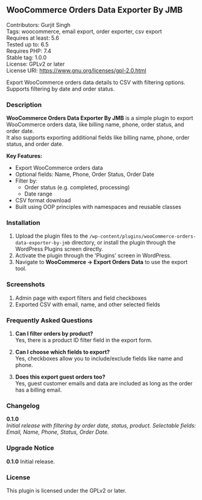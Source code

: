 ## WooCommerce Orders Data Exporter By JMB

Contributors: Gurjit Singh  
Tags: woocommerce, email export, order exporter, csv export  
Requires at least: 5.6  
Tested up to: 6.5  
Requires PHP: 7.4  
Stable tag: 1.0.0  
License: GPLv2 or later  
License URI: https://www.gnu.org/licenses/gpl-2.0.html  

Export WooCommerce orders data details to CSV with filtering options. Supports filtering by date and order status.

### Description

**WooCommerce Orders Data Exporter By JMB** is a simple plugin to export WooCommerce orders data, like billing name, phone, order status, and order date.  
It also supports exporting additional fields like billing name, phone, order status, and order date.

**Key Features:**
- Export WooCommerce orders data
- Optional fields: Name, Phone, Order Status, Order Date
- Filter by:
  - Order status (e.g. completed, processing)
  - Date range
- CSV format download
- Built using OOP principles with namespaces and reusable classes

### Installation

1. Upload the plugin files to the `/wp-content/plugins/wooCommerce-orders-data-exporter-by-jmb` directory, or install the plugin through the WordPress Plugins screen directly.
2. Activate the plugin through the 'Plugins' screen in WordPress.
3. Navigate to **WooCommerce → Export Orders Data** to use the export tool.

### Screenshots

1. Admin page with export filters and field checkboxes
2. Exported CSV with email, name, and other selected fields

### Frequently Asked Questions

1. **Can I filter orders by product?**  
Yes, there is a product ID filter field in the export form.

2. **Can I choose which fields to export?**  
Yes, checkboxes allow you to include/exclude fields like name and phone.

3. **Does this export guest orders too?**  
Yes, guest customer emails and data are included as long as the order has a billing email.

### Changelog

**0.1.0**  
*Initial release with filtering by order date, status, product.*
*Selectable fields: Email, Name, Phone, Status, Order Date.*

### Upgrade Notice

**0.1.0**
Initial release.

### License

This plugin is licensed under the GPLv2 or later.